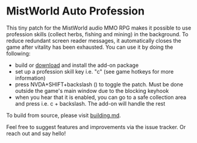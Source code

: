 # MistWorld Auto Profession

This tiny patch for the MistWorld audio MMO RPG makes it possible to use profession skills (collect herbs, fishing and mining) in the background. To reduce redundant screen reader messages, it automatically closes the game after vitality has been exhausted. You can use it by doing the following:

* build or [download](https://github.com/cartertemm/mistworld-autoprofession/releases/download/v1.0/MistworldAutoProfession-1.0.nvda-addon) and install the add-on package
* set up a profession skill key i.e. "c" (see game hotkeys for more information)
* press NVDA+SHIFT+backslash (\) to toggle the patch. Must be done outside the game's main window due to the blocking keyhook
* when you hear that it is enabled, you can go to a safe collection area and press i.e. c + backslash. The  add-on will handle the rest

To build from source, please visit [building.md](building.md).

Feel free to suggest features and improvements via the issue tracker. Or reach out and say hello!
